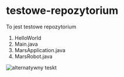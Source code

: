 # testowe-repozytorium
To jest testowe repozytorium

1. HelloWorld
2. Main.java
3. MarsApplication.java
4. MarsRobot.java

![alternatywny teskt](https://assets-cdn.github.com/images/modules/open_graph/github-mark.png)


